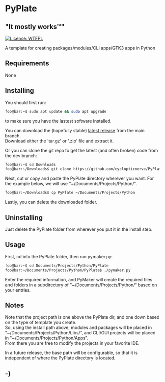 <!----------------------------------------------------------------------------->
<!-- Project : PyPlate                                         /          \  -->
<!-- Filename: README.md                                      |     ()     | -->
<!-- Date    : 12/19/2022                                     |            | -->
<!-- Author  : cyclopticnerve                                 |   \____/   | -->
<!-- License : WTFPLv2                                         \          /  -->
<!----------------------------------------------------------------------------->

# PyPlate

## "It mostly works™"

[![License: WTFPL](https://img.shields.io/badge/License-WTFPL-brightgreen.svg)](http://www.wtfpl.net/about/)

A template for creating packages/modules/CLI apps/GTK3 apps in Python

## Requirements

None

## Installing

You should first run:

```bash
foo@bar:~$ sudo apt update && sudo apt upgrade
```

to make sure you have the lastest software installed.

You can download the (hopefully stable)
[latest release](https://github.com/cyclopticnerve/PyPlate/releases/latest) 
from the main branch.<br>
Download either the 'tar.gz' or '.zip' file and extract it.<br>

Or you can clone the git repo to get the latest (and often broken) code 
from the dev branch:

```bash
foo@bar:~$ cd Downloads
foo@bar:~/Downloads$ git clone https://github.com/cyclopticnerve/PyPlate
```

Next, cut or copy and paste the PyPlate directory wherever you want. For the 
example below, we will use "~/Documents/Projects/Python/".
```bash
foo@bar:~/Downloads$ cp PyPlate ~/Documents/Projects/Python
```

Lastly, you can delete the downloaded folder.

## Uninstalling

Just delete the PyPlate folder from wherever you put it in the install step.

## Usage

First, cd into the PyPlate folder, then run pymaker.py:

``` bash
foo@bar:~$ cd Documents/Projects/Python/PyPlate
foo@bar:~/Documents/Projects/Python/PyPlate$ ./pymaker.py
```

Enter the required information, and PyMaker will create the required files and 
folders in a subdirectory of "~/Documents/Projects/Python/" based on your 
entries.

## Notes

Note that the project path is one above the PyPlate dir, and one down based on 
the type of template you create.<br>
So, using the install path above, modules and packages will be placed in 
"~/Documents/Projects/Python/Libs/", and CLI/GUI projects will be placed 
in "~/Documents/Projects/Python/Apps".<br>
From there you are free to modify the projects in your favorite IDE.

In a future release, the base path will be configurable, so that it is 
independent of where the PyPlate directory is located.

## -)
<!-- -) -->
